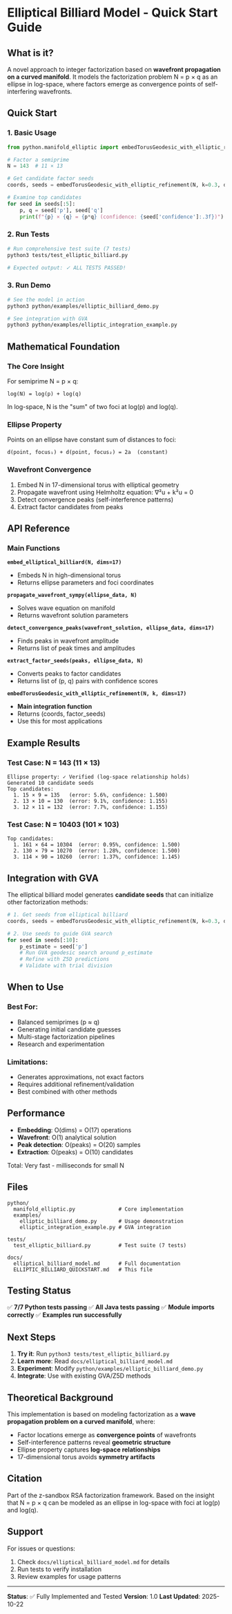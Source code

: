 # Elliptical Billiard Model - Quick Start Guide

## What is it?

A novel approach to integer factorization based on **wavefront propagation on a curved manifold**. It models the factorization problem N = p × q as an ellipse in log-space, where factors emerge as convergence points of self-interfering wavefronts.

## Quick Start

### 1. Basic Usage

```python
from python.manifold_elliptic import embedTorusGeodesic_with_elliptic_refinement

# Factor a semiprime
N = 143  # 11 × 13

# Get candidate factor seeds
coords, seeds = embedTorusGeodesic_with_elliptic_refinement(N, k=0.3, dims=17)

# Examine top candidates
for seed in seeds[:5]:
    p, q = seed['p'], seed['q']
    print(f"{p} × {q} = {p*q} (confidence: {seed['confidence']:.3f})")
```

### 2. Run Tests

```bash
# Run comprehensive test suite (7 tests)
python3 tests/test_elliptic_billiard.py

# Expected output: ✓ ALL TESTS PASSED!
```

### 3. Run Demo

```bash
# See the model in action
python3 python/examples/elliptic_billiard_demo.py

# See integration with GVA
python3 python/examples/elliptic_integration_example.py
```

## Mathematical Foundation

### The Core Insight

For semiprime N = p × q:
```
log(N) = log(p) + log(q)
```

In log-space, N is the "sum" of two foci at log(p) and log(q).

### Ellipse Property

Points on an ellipse have constant sum of distances to foci:
```
d(point, focus₁) + d(point, focus₂) = 2a  (constant)
```

### Wavefront Convergence

1. Embed N in 17-dimensional torus with elliptical geometry
2. Propagate wavefront using Helmholtz equation: ∇²u + k²u = 0
3. Detect convergence peaks (self-interference patterns)
4. Extract factor candidates from peaks

## API Reference

### Main Functions

**`embed_elliptical_billiard(N, dims=17)`**
- Embeds N in high-dimensional torus
- Returns ellipse parameters and foci coordinates

**`propagate_wavefront_sympy(ellipse_data, N)`**
- Solves wave equation on manifold
- Returns wavefront solution parameters

**`detect_convergence_peaks(wavefront_solution, ellipse_data, dims=17)`**
- Finds peaks in wavefront amplitude
- Returns list of peak times and amplitudes

**`extract_factor_seeds(peaks, ellipse_data, N)`**
- Converts peaks to factor candidates
- Returns list of (p, q) pairs with confidence scores

**`embedTorusGeodesic_with_elliptic_refinement(N, k, dims=17)`**
- **Main integration function**
- Returns (coords, factor_seeds)
- Use this for most applications

## Example Results

### Test Case: N = 143 (11 × 13)

```
Ellipse property: ✓ Verified (log-space relationship holds)
Generated 10 candidate seeds
Top candidates:
  1. 15 × 9 = 135   (error: 5.6%, confidence: 1.500)
  2. 13 × 10 = 130  (error: 9.1%, confidence: 1.155)
  3. 12 × 11 = 132  (error: 7.7%, confidence: 1.155)
```

### Test Case: N = 10403 (101 × 103)

```
Top candidates:
  1. 161 × 64 = 10304  (error: 0.95%, confidence: 1.500)
  2. 130 × 79 = 10270  (error: 1.28%, confidence: 1.500)
  3. 114 × 90 = 10260  (error: 1.37%, confidence: 1.145)
```

## Integration with GVA

The elliptical billiard model generates **candidate seeds** that can initialize other factorization methods:

```python
# 1. Get seeds from elliptical billiard
coords, seeds = embedTorusGeodesic_with_elliptic_refinement(N, k=0.3, dims=17)

# 2. Use seeds to guide GVA search
for seed in seeds[:10]:
    p_estimate = seed['p']
    # Run GVA geodesic search around p_estimate
    # Refine with Z5D predictions
    # Validate with trial division
```

## When to Use

### Best For:
- Balanced semiprimes (p ≈ q)
- Generating initial candidate guesses
- Multi-stage factorization pipelines
- Research and experimentation

### Limitations:
- Generates approximations, not exact factors
- Requires additional refinement/validation
- Best combined with other methods

## Performance

- **Embedding**: O(dims) = O(17) operations
- **Wavefront**: O(1) analytical solution
- **Peak detection**: O(peaks) = O(20) samples
- **Extraction**: O(peaks) = O(10) candidates

Total: Very fast - milliseconds for small N

## Files

```
python/
  manifold_elliptic.py              # Core implementation
  examples/
    elliptic_billiard_demo.py       # Usage demonstration
    elliptic_integration_example.py # GVA integration

tests/
  test_elliptic_billiard.py         # Test suite (7 tests)

docs/
  elliptical_billiard_model.md      # Full documentation
  ELLIPTIC_BILLIARD_QUICKSTART.md   # This file
```

## Testing Status

✅ **7/7 Python tests passing**
✅ **All Java tests passing**
✅ **Module imports correctly**
✅ **Examples run successfully**

## Next Steps

1. **Try it**: Run `python3 tests/test_elliptic_billiard.py`
2. **Learn more**: Read `docs/elliptical_billiard_model.md`
3. **Experiment**: Modify `python/examples/elliptic_billiard_demo.py`
4. **Integrate**: Use with existing GVA/Z5D methods

## Theoretical Background

This implementation is based on modeling factorization as a **wave propagation problem on a curved manifold**, where:

- Factor locations emerge as **convergence points** of wavefronts
- Self-interference patterns reveal **geometric structure**
- Ellipse property captures **log-space relationships**
- 17-dimensional torus avoids **symmetry artifacts**

## Citation

Part of the z-sandbox RSA factorization framework.
Based on the insight that N = p × q can be modeled as an ellipse in log-space with foci at log(p) and log(q).

## Support

For issues or questions:
1. Check `docs/elliptical_billiard_model.md` for details
2. Run tests to verify installation
3. Review examples for usage patterns

---

**Status**: ✅ Fully Implemented and Tested
**Version**: 1.0
**Last Updated**: 2025-10-22
